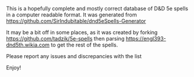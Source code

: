 This is a hopefully complete and mostly correct database of D&D 5e spells in a computer
readable format.  It was generated from https://github.com/SirIndubitable/dnd5eSpells-Generator

It may be a bit off in some places, as it was created by forking https://github.com/tadzik/5e-spells
then parsing https://engl393-dnd5th.wikia.com to get the rest of the spells.

Please report any issues and discrepancies with the list

Enjoy!
